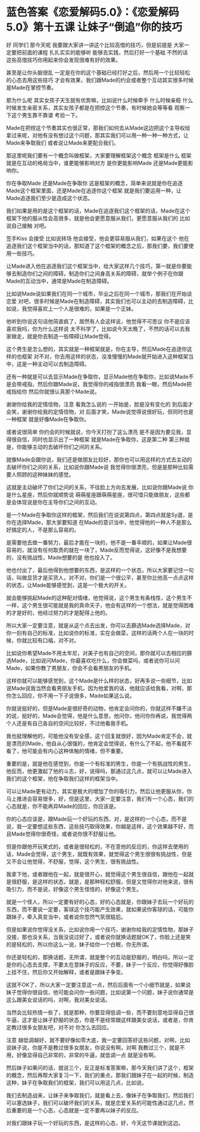 # 蓝色答案《恋爱解码5.0》：《恋爱解码5.0》第十五课 让妹子“倒追”你的技巧

好 同学们 那今天呢 我要跟大家讲一讲这个比较高借的技巧，但是前提是 大家一定要把前面的课程 扎扎实实的能够听 能够去实践，然后打好一个基础 不然的话 这些高借技巧你用起来你会发现很难有好的效果。

甚至是让你头脑很乱 一定是在你的这个基础已经打好之后，然后用一个比较轻松的心态去用这些技巧 才会有效果，我们跟Made的约会或者整个互动其实很多时候是Made在掌控节奏。

那为什么呢 其实女孩子天生就有优势嘛，比如说什么时候牵手 什么时候亲稳 什么时候发生亲密关系，其实女孩子都是在把控这个节奏，有时候她会等等看 观察一下这个男生靠不靠谱 考验一下。

Made在把控这个节奏其实也很正常，那我们如何去从Made这边把这个主导权给拿过来呢，对他有没有想过这个问题，那其实我们可以用一种一种一种方式，让Made来争取我们 或者说让Made来更配合我们。

那这里呢我们要有一个概念叫做框架，大家要理解框架这个概念 框架是什么 框架就是在互动的格局当中，谁更能够影响对方 是你更能影响Made 还是Made更能影响你。

你在争取Made 还是Made在争取你 这是框架的概念，简单来说就是你在追逐Made这个框架里面，还是Made在追逐你这个框架 就是我们要运用一种，让Made追逐我们至少是造成这个状态。

我们如果是用的是这个框架的话，Made在追逐我们这个框架的话，Made在这个框架下他的服从性会高很多，就是他会更愿意服从我们，更愿意服从我们的 比如说自己接触 对吧。

签手Kiss 会接受 比如说转场 他会接受，他会更容易服从我们，如果在这个 他在追逐我们这个框架当中的话，那知道了这个框架的概念之后，那我们要，我们要使用一些技巧。

让Made进入他在追逐我们这个框架当中，给大家这样几个技巧，第一就是你要能够去制造你们之间的障碍，制造你们之间身高关系的障碍，就举个例子在你跟Made的互动当中，通常是Made在制造障碍。

比如说Made说如果我们在同一个城市，毕业之后在同一个城市，那我们在开始谈恋爱 对吧，很多时候是Made在制造障碍，其实我们也可以主动的去制造障碍，比如说，我觉得喜欢上一个人是很难的，如果是一个正妹。

他听到你说这句话他简直疯了，居然有人会这样说，他觉得不可思议 你不是应该喜欢我吗，你为什么这样说 太不科学了，比如说今天太晚了，不然的话可以去我家做走，就是你去制造一些障碍让Made觉得。

这个男生是怎么想的，其实就是一种框架就是，你在主导，然后Made在追逐你这样的也框架 对不对，你去用这样的状态，没准慢慢的Made就开始进入这种框架当中，这是一种主动可以去制造障碍。

还有一种就是可以去显示Made在争取你，显示Made他在争取你，比如说Made不是会带戒指，然后你跟Made说，我觉得你的戒指很漂亮 我看一眼，然后Made把戒指给你 然后你就很认真那个Made说。

谢谢你给我的定情信物，注意 看我怎么说的 一开始是，脸是没有变化的 到后面才会笑，谢谢你给我的定情信物，对 后面才笑，Made说觉得说很好玩，但同时也是一种框架 就是好像Made在争取你。

或者说很简单 你约会的时候就说，你今天打扮了这么漂亮 是不是因为要见我，显得很自信，同时也显示出了一种框架 就是Made在争取你，这是第二种 第三种就是，你能够主动的去破坏你们之间的关系。

就像Made会跟你说，我们还是做朋友比较好，那你也可以用这样的方式去主动的去破坏你们之间的关系，比如说你跟Made说 我觉得你很漂亮，但是是那种比较需要人照顾的这种妹妹的感觉。

这就是主动破坏了你们之间的关系，不往脸上方向去发展，比如说你跟Made说 你是什么星座，然后你就顺势说 萌萌星座跟萌萌星座，很可惜只能做朋友，这些都是会体现说是你在主导你们之间的互动。

是一个Made在争取你这样的框架，然后我们在说说第四点，第四点就是Sy選，是你在选择Made，那大家要知道 在Made的意识当中，他觉得他的一种人不是那么好搞定的人，不是那么容易的。

是需要他去做一番努力，最后才能在一块的，他不是一番丰顺的，如果让Made很容易的，就没有任何取责的就在一块了，Made反而觉得说，这好像不是我想要的，没有挑战性，Made想要的是 他也投入了。

他也付出了，最后他得到他想要的东西，是这样的一个状态，所以大家要记住一句话，叫做显货才是买货人，对不对，你们是一个很公平，甚至你比他高一点点这样的状态，让Made能够感觉到，这是一个极大的开关。

就会能够挑起Made的这种配对情绪，他觉得说，这个男生有条栈性，这个男生不一样，这个男生很可能就是我的真命天子，他会有这样的一个想法，就是觉得困难的才是好的，他经过努力的才是配得上他的。

所以大家一定要注意，就是从这个点去出发，你可以去篩选Made选择Made，对你一刻有自己的标准，比如说你的标准，实在会做菜，这样的话两个人在一块的时候，你就比较有口福，对不对。

比如说你希望Made不用太年尼，对美子也有自己的空间，那你就可以去相应的篩选Made，比如说问Made，你最喜欢吃什么，你会做菜吗，或者说你可以问Made，如果你教了男朋友，你会不会看男朋友的手机。

这样你就可以能够感觉到，这个Made是什么样的状态，好再多说一些细节，比如说Made说我当然会看男朋友手机，因为他爱我的话，他就应该给我看，对啊，那你怎么回应，你不用一下子说很多，Made如果这么说。

你就说挺好的，但是Made是很好奇的动物，他肯定会问你的，你就这样不嫌不淡的说，挺好的，Made会觉得，他是什么意思，他问你，他问你你再说，我觉得两个人还是有自己各自的空间比较好，不过他看我手机。

我也挺理解他的，可能他没有安全感，这个回复就很好，因为Made肯定不会，就是漂亮的Made，他自从心很强的，他肯定会觉得说，有什么了不起，他不看就不看了，他可能会有内心这种体触的情绪，但不重要。

重要的是，就是他在感觉到，你是一个有标准的男生，你是一个有挑战性的男生，他反而，他更激起了他的斗志，好，说得吗，那通过这几点，就可以让Made进入我们的这个框架，他在争取我们这样的框架当中。

可以让Made更有动力，其实是极大的增加了你的吸引力，然后让他更服从你，你马上推进会容易很多，好，但是这里，大家一定要注意，我们有一个心态，我们的心态就是，你不能再异Made的回应，你应该是。

你的心态应该是，跟Made玩一个好玩的东西，对，是这样的一个心态，而不是说，我一定要想这些东西，这些技巧取得效果，你越是这样，这个效果越不好，而且Made觉得你很奇怪，或者说你很不舒服让他。

但是你跟他开玩笑式的，或者是很轻松的，不在意他的反应的，你这样去使用的话，Made会觉得，这个男生，就既有效果，就觉得这个男生很很有挑战性，但是又不会让他觉得，不舒服，觉得，这个男生，很有挑战性。

我拿下他，或者跟他在一起，就是很开心，就觉得这个男生很自信，跟他在一起就是很舒服，是这样的状态，就是，是那种轻松舒服，但是又觉得你对他来说，很有吸引力，而不是说，好像这个男生怪怪的，好像这个男生。

就是一个怪人，所以一定要有好的心态，好的心态就是，你跟妹子去玩一个好玩的东西，而不要说一定要，客球这个技巧能产生效果，就如果说你客球的话，可能你跟妹子，牵入真变当中，或者说你忽然气氛很尴尬。

但是如果说你觉得没关系，比如说你用一个技巧，谢谢你给我的定情性物，那妹子没接，那也没关系，当我没说过好了，或者说你就换话题就OK了，你脸上还是笑的是轻松的，所以你这么一说，妹子给你一个白眼，你无所谓。

你还是轻松的，那换话题，无所谓，就是整个的互动是舒服的，明白吗，所以一定是你的心态去支撑，不要太在意妹子的反应，不要，妹子一个反应，你觉得好像脸上挂不住，然后你又开始解释，或者是跟妹子争变。

这就不OK了，所以大家一定要注意这一点，然后后面有一个小细节就是，如果说妹子觉得你很自信，他可能会问你一些问题，比如说第一个问题，妹子说你通常是这么跟美女说话的吗，对啊，我对美女说话。

当然会比较热情一些了，就是那种，你要显得低调一些，而不要刻意地显得自己很牛逼，这才是让妹子舒服的状态，你是不是经常跟这样跟美女说话，或者是，你肯定教过很多女朋友吧，对不对 你怎么去回应。

注意 越低调越好，就不要好像如零大底，我一定要回答好这些问题，对啊，比如说妹子说，你是不是教过很多女朋友，你说没有啊，对啊 我教过三个，就是不用，好像显得自己非常的，非常的牛逼，就低调一点 就是没有啊。

然后妹子如果问的话，就说三个，反正是标准答案嘛，那今天我们讲了这个，框架的概念，然后再帮大家复习一下，我们的重点，那我们跟妹子在一起的时候，制造这种，妹子在争取我们的框架，我们可以用这几点，比如说。

我们去制造战来，让妹子来争取我们，就是看上去，像妹子在争取我们，然后我们可以塞选妹子，我们可以破坏我们的关系，就是恋爱关系的可能性通过这几点，然后重要的是一个心态，心态就是一定不要再以妹子的反应。

对我们跟妹子玩一个好玩的东西，是这样的心态，好，今天这节课就到这边。